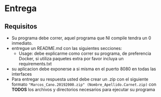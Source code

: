 # Entrega

## Requisitos

- Su programa debe correr, aquel programa que NI compile tendra un 0 inmediato.
- entregue un README.md con las siguientes secciones:
    - Usage: debe explicarme como correr su programa, de preferencia Docker, si utiliza paquetes extra por favor incluya un requirements.txt
- su aplicacion debe exponerse a si misma en el puerto 8080 en todas las interfaces
- Para entregar su respuesta usted debe crear un .zip con el siguiente formato `"Marcos_Cano.20192000.zip" (Nombre_Apellido.Carnet.zip)` con **TODOS** los archivos y directorios necesarios para ejecutar su programa